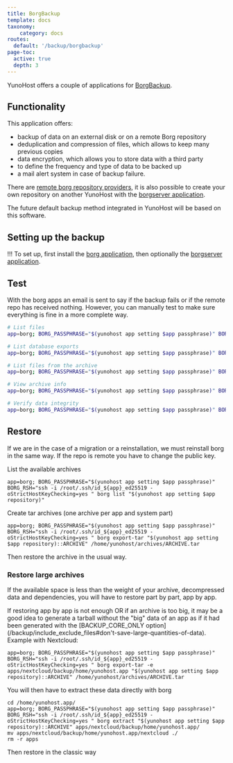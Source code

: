 ```yaml
---
title: BorgBackup
template: docs
taxonomy:
    category: docs
routes:
  default: '/backup/borgbackup'
page-toc:
  active: true
  depth: 3
---
```



YunoHost offers a couple of applications for [BorgBackup](https://www.borgbackup.org/).

## Functionality
This application offers:
* backup of data on an external disk or on a remote Borg repository
* deduplication and compression of files, which allows to keep many previous copies
* data encryption, which allows you to store data with a third party
* to define the frequency and type of data to be backed up
* a mail alert system in case of backup failure.

There are [remote borg repository providers](https://www.borgbackup.org/support/commercial.html), it is also possible to create your own repository on another YunoHost with the [borgserver application](https://github.com/YunoHost-Apps/borgserver_ynh).

The future default backup method integrated in YunoHost will be based on this software.

## Setting up the backup
!!! To set up, first install the [borg application](https://github.com/YunoHost-Apps/borg_ynh), then optionally the [borgserver application](https://github.com/YunoHost-Apps/borgserver_ynh).


## Test
With the borg apps an email is sent to say if the backup fails or if the remote repo has received nothing. However, you can manually test to make sure everything is fine in a more complete way.


```bash
# List files
app=borg; BORG_PASSPHRASE="$(yunohost app setting $app passphrase)" BORG_RSH="ssh -i /root/.ssh/id_${app}_ed25519 -oStrictHostKeyChecking=yes " borg list "$(yunohost app setting $app repository)" | less

# List database exports
app=borg; BORG_PASSPHRASE="$(yunohost app setting $app passphrase)" BORG_RSH="ssh -i /root/.ssh/id_${app}_ed25519 -oStrictHostKeyChecking=yes " borg list "$(yunohost app setting $app repository)" | grep "(db|dump)\.sql"

# List files from the archive
app=borg; BORG_PASSPHRASE="$(yunohost app setting $app passphrase)" BORG_RSH="ssh -i /root/.ssh/id_${app}_ed25519 -oStrictHostKeyChecking=yes " borg list "$(yunohost app setting $app repository)::ARCHIVE" | less

# View archive info
app=borg; BORG_PASSPHRASE="$(yunohost app setting $app passphrase)" BORG_RSH="ssh -i /root/.ssh/id_${app}_ed25519 -oStrictHostKeyChecking=yes " borg info "$(yunohost app setting $app repository)::ARCHIVE"

# Verify data integrity
app=borg; BORG_PASSPHRASE="$(yunohost app setting $app passphrase)" BORG_RSH="ssh -i /root/.ssh/id_${app}_ed25519 -oStrictHostKeyChecking=yes " borg check "$(yunohost app setting $app repository)::ARCHIVE" --verify-data
```

## Restore

If we are in the case of a migration or a reinstallation, we must reinstall borg in the same way. If the repo is remote you have to change the public key.

List the available archives
```
app=borg; BORG_PASSPHRASE="$(yunohost app setting $app passphrase)" BORG_RSH="ssh -i /root/.ssh/id_${app}_ed25519 -oStrictHostKeyChecking=yes " borg list "$(yunohost app setting $app repository)"
```

Create tar archives (one archive per app and system part)
```
app=borg; BORG_PASSPHRASE="$(yunohost app setting $app passphrase)" BORG_RSH="ssh -i /root/.ssh/id_${app}_ed25519 -oStrictHostKeyChecking=yes " borg export-tar "$(yunohost app setting $app repository)::ARCHIVE" /home/yunohost/archives/ARCHIVE.tar
```

Then restore the archive in the usual way.

### Restore large archives
If the available space is less than the weight of your archive, decompressed data and dependencies, you will have to restore part by part, app by app.

If restoring app by app is not enough OR if an archive is too big, it may be a good idea to generate a tarball without the "big" data of an app as if it had been generated with the [BACKUP_CORE_ONLY option] (/backup/include_exclude_files#don't-save-large-quantities-of-data). Example with Nextcloud:
```
app=borg; BORG_PASSPHRASE="$(yunohost app setting $app passphrase)" BORG_RSH="ssh -i /root/.ssh/id_${app}_ed25519 -oStrictHostKeyChecking=yes " borg export-tar -e apps/nextcloud/backup/home/yunohost.app "$(yunohost app setting $app repository)::ARCHIVE" /home/yunohost/archives/ARCHIVE.tar
```

You will then have to extract these data directly with borg
```
cd /home/yunohost.app/
app=borg; BORG_PASSPHRASE="$(yunohost app setting $app passphrase)" BORG_RSH="ssh -i /root/.ssh/id_${app}_ed25519 -oStrictHostKeyChecking=yes " borg extract "$(yunohost app setting $app repository)::ARCHIVE" apps/nextcloud/backup/home/yunohost.app/
mv apps/nextcloud/backup/home/yunohost.app/nextcloud ./
rm -r apps
```

Then restore in the classic way
